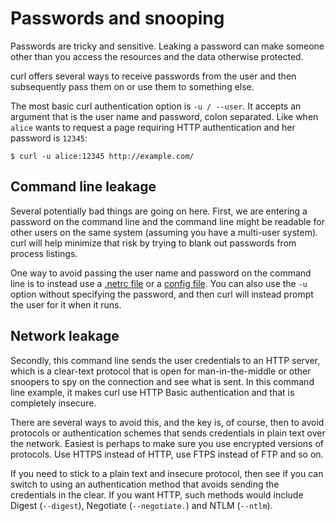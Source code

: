 # Passwords and snooping

Passwords are tricky and sensitive. Leaking a password can make someone other
than you access the resources and the data otherwise protected.

curl offers several ways to receive passwords from the user and then
subsequently pass them on or use them to something else.

The most basic curl authentication option is `-u / --user`. It accepts an
argument that is the user name and password, colon separated. Like when
`alice` wants to request a page requiring HTTP authentication and her password
is `12345`:

    $ curl -u alice:12345 http://example.com/

## Command line leakage

Several potentially bad things are going on here. First, we are entering a
password on the command line and the command line might be readable for other
users on the same system (assuming you have a multi-user system). curl
will help minimize that risk by trying to blank out passwords from process
listings.

One way to avoid passing the user name and password on the command line is to
instead use a [.netrc file](../usingcurl/netrc.md) or a [config file](configfile.md).
You can also use the `-u` option without specifying the password, and then
curl will instead prompt the user for it when it runs.

## Network leakage

Secondly, this command line sends the user credentials to an HTTP server,
which is a clear-text protocol that is open for man-in-the-middle or other
snoopers to spy on the connection and see what is sent. In this command line
example, it makes curl use HTTP Basic authentication and that is completely
insecure.

There are several ways to avoid this, and the key is, of course, then to avoid
protocols or authentication schemes that sends credentials in plain text over
the network. Easiest is perhaps to make sure you use encrypted versions of
protocols. Use HTTPS instead of HTTP, use FTPS instead of FTP and so on.

If you need to stick to a plain text and insecure protocol, then see if you
can switch to using an authentication method that avoids sending the
credentials in the clear. If you want HTTP, such methods would include Digest
(`--digest`), Negotiate (`--negotiate.`) and NTLM (`--ntlm`).
